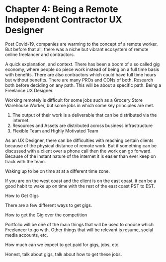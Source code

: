 # Chapter 4: Being a Remote Independent Contractor UX Designer

Post Covid-19, companies are warming to the concept of a remote worker. But before that all, there was a niche but vibrant ecosystem of remote online freelancer and contractors.

A quick explanation, and context. There has been a boom of a so called gig economy, where people do piece work instead of being on a full time basis with benefits. There are also contractors which could have full time hours but without benefits. There are many PROs and CONs of both. Research both before deciding on any path. This will be about a specific path. Being a Freelance UX Designer.

Working remotely is difficult for some jobs such as a Grocery Store Warehouse Worker, but some jobs in which some key principles are met.

1. The output of their work is a deliverable that can be distributed via the internet.
2. Resources and Assets are distributed across business infrastructure
3. Flexible Team and Highly Motivated Team

As an UX Designer, there can be difficulties with reaching certain clients because of the physical distance of remote work. But if something can be discussed with a client over a phone call then the work can go forward. Because of the instant nature of the internet it is easier than ever keep on track with the team.

Waking up to be on time at at a different time zone.

If you are on the west coast and the client is on the east coast, it can be a good habit to wake up on time with the rest of the east coast PST to EST.

How to Get Gigs

There are a few different ways to get gigs.

How to get the Gig over the competition

Portfolio will be one of the main things that will be used to choose which Freelancer to go with. Other things that will be relevant is resume, social media accounts, etc.

How much can we expect to get paid for gigs, jobs, etc. 

Honest, talk about gigs, talk about how to get these jobs.
